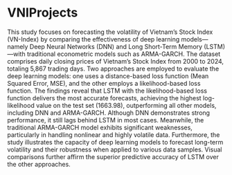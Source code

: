 # VNIProjects
This study focuses on forecasting the volatility of Vietnam’s Stock Index (VN-Index) by comparing the
effectiveness of deep learning models—namely Deep Neural Networks (DNN) and Long Short-Term
Memory (LSTM)—with traditional econometric models such as ARMA-GARCH. The dataset comprises
daily closing prices of Vietnam’s Stock Index from 2000 to 2024, totaling 5,867 trading days. Two
approaches are employed to evaluate the deep learning models: one uses a distance-based loss function
(Mean Squared Error, MSE), and the other employs a likelihood-based loss function. The findings reveal
that LSTM with the likelihood-based loss function delivers the most accurate forecasts, achieving the
highest log-likelihood value on the test set (1663.98), outperforming all other models, including DNN
and ARMA-GARCH. Although DNN demonstrates strong performance, it still lags behind LSTM in
most cases. Meanwhile, the traditional ARMA-GARCH model exhibits significant weaknesses,
particularly in handling nonlinear and highly volatile data. Furthermore, the study illustrates the capacity
of deep learning models to forecast long-term volatility and their robustness when applied to various data
samples. Visual comparisons further affirm the superior predictive accuracy of LSTM over the other
approaches.
